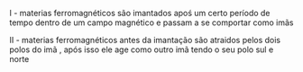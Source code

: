 
I - materias ferromagnéticos são imantados apoś um certo período de tempo dentro de um campo magnético e passam a se comportar como imãs

II - materias ferromagnéticos antes da imantação são atraidos pelos dois polos do imã , após isso ele age como outro imã tendo o seu polo sul e norte

